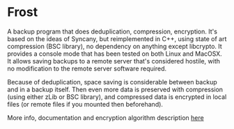Frost
=====

A backup program that does deduplication, compression, encryption.
It's based on the ideas of Syncany, but reimplemented in C++, using state of art compression (BSC library), no dependency on anything except libcrypto.
It provides a console mode that has been tested on both Linux and MacOSX.
It allows saving backups to a remote server that's considered hostile, with no modification to the remote server software required.

Because of deduplication, space saving is considerable between backup and in a backup itself.
Then even more data is preserved with compression (using either zLib or BSC library), and compressed data is encrypted in local files (or remote files if you mounted then beforehand).


More info, documentation and encryption algorithm description <a href="http://x-ryl669.github.io/Frost/">here</a>

